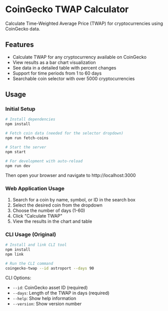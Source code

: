 # CoinGecko TWAP Calculator

Calculate Time-Weighted Average Price (TWAP) for cryptocurrencies using CoinGecko data.

## Features

- Calculate TWAP for any cryptocurrency available on CoinGecko
- View results as a bar chart visualization
- See data in a detailed table with percent changes
- Support for time periods from 1 to 60 days
- Searchable coin selector with over 5000 cryptocurrencies

## Usage

### Initial Setup

```bash
# Install dependencies
npm install

# Fetch coin data (needed for the selector dropdown)
npm run fetch-coins

# Start the server
npm start

# For development with auto-reload
npm run dev
```

Then open your browser and navigate to http://localhost:3000

### Web Application Usage

1. Search for a coin by name, symbol, or ID in the search box
2. Select the desired coin from the dropdown
3. Choose the number of days (1-60)
4. Click "Calculate TWAP"
5. View the results in the chart and table

### CLI Usage (Original)

```bash
# Install and link CLI tool
npm install
npm link

# Run the CLI command
coingecko-twap --id astroport --days 90
```

CLI Options:
- `--id`: CoinGecko asset ID (required)
- `--days`: Length of the TWAP in days (required)
- `--help`: Show help information
- `--version`: Show version number